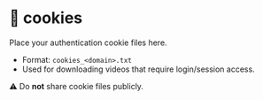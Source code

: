 # 📁 cookies

Place your authentication cookie files here.

- Format: `cookies_<domain>.txt`
- Used for downloading videos that require login/session access.

⚠️ Do **not** share cookie files publicly.
